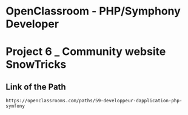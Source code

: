 # OpenClassroom - PHP/Symphony Developer
# Project 6 _ Community website SnowTricks

## Link of the Path
 ```
 https://openclassrooms.com/paths/59-developpeur-dapplication-php-symfony
 ```

